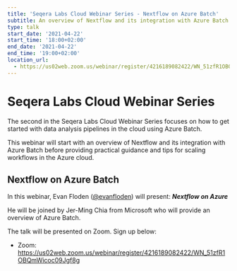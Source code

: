 ```yaml
---
title: 'Seqera Labs Cloud Webinar Series - Nextflow on Azure Batch'
subtitle: An overview of Nextflow and its integration with Azure Batch
type: talk
start_date: '2021-04-22'
start_time: '18:00+02:00'
end_date: '2021-04-22'
end_time: '19:00+02:00'
location_url:
  - https://us02web.zoom.us/webinar/register/4216189082422/WN_51zfR1OBQmWicoc09Jgf8g
---
```


# Seqera Labs Cloud Webinar Series

The second in the Seqera Labs Cloud Webinar Series focuses on how to get started with data analysis pipelines in the cloud using Azure Batch.

This webinar will start with an overview of Nextflow and its integration with Azure Batch before providing practical guidance and tips for scaling workflows in the Azure cloud.

## Nextflow on Azure Batch

In this webinar, Evan Floden ([@evanfloden](https://twitter.com/evanfloden?lang=en)) will present: _**Nextflow on Azure**_

He will be joined by Jer-Ming Chia from Microsoft who will provide an overview of Azure Batch.

The talk will be presented on Zoom. Sign up below:

- Zoom: <https://us02web.zoom.us/webinar/register/4216189082422/WN_51zfR1OBQmWicoc09Jgf8g>
